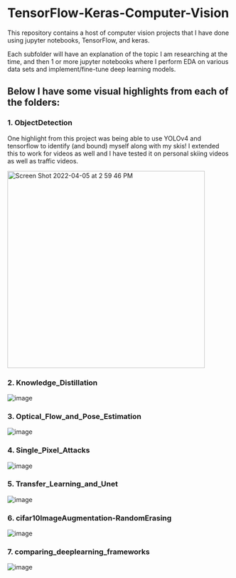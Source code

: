 # TensorFlow-Keras-Computer-Vision
This repository contains a host of computer vision projects that I have done using jupyter notebooks, TensorFlow, and keras.

Each subfolder will have an explanation of the topic I am researching at the time, and then 1 or more jupyter notebooks where I perform EDA on various data sets and implement/fine-tune deep learning models.

## Below I have some visual highlights from each of the folders:

### 1. ObjectDetection
One highlight from this project was being able to use YOLOv4 and tensorflow to identify (and bound) myself along with my skis!  I extended this to work for videos as well and I have tested it on personal skiing videos as well as traffic videos.

<img width="444" alt="Screen Shot 2022-04-05 at 2 59 46 PM" src="https://user-images.githubusercontent.com/77595308/161848749-58c7d095-ba15-429b-aac9-6bea68215ac4.png">

### 2. Knowledge_Distillation

![image](https://user-images.githubusercontent.com/77595308/163070822-4d30819c-b90f-43e5-b322-ac128788cd31.png)

### 3. Optical_Flow_and_Pose_Estimation
![image](https://user-images.githubusercontent.com/77595308/163072615-07b890fc-6bce-4945-87ac-7c52ac693af0.png)



### 4. Single_Pixel_Attacks
![image](https://user-images.githubusercontent.com/77595308/199556078-ea318b48-f6c5-451f-849d-26d9e8adc81f.png)

### 5. Transfer_Learning_and_Unet
![image](https://user-images.githubusercontent.com/77595308/163071893-484dfd73-b56a-4c4b-928c-62d5a0352e38.png)

### 6. cifar10ImageAugmentation-RandomErasing
![image](https://user-images.githubusercontent.com/77595308/163071617-04ce5086-1619-45de-b5d2-b64f8380520c.png)


### 7. comparing_deeplearning_frameworks
![image](https://user-images.githubusercontent.com/77595308/163072055-18360e16-0d9b-45a2-bd1a-6f77e1df391b.png)
